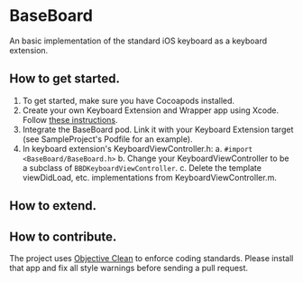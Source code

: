 # BaseBoard

An basic implementation of the standard iOS keyboard as a keyboard extension.

## How to get started.

1. To get started, make sure you have Cocoapods installed.
2. Create your own Keyboard Extension and Wrapper app using Xcode. Follow [these instructions](https://developer.apple.com/library/ios/documentation/General/Conceptual/ExtensibilityPG/Keyboard.html#//apple_ref/doc/uid/TP40014214-CH16-SW7).
3. Integrate the BaseBoard pod. Link it with your Keyboard Extension target (see SampleProject's Podfile for an example).
4. In keyboard extension's KeyboardViewController.h:
  a. ```#import <BaseBoard/BaseBoard.h>```
  b. Change your KeyboardViewController to be a subclass of ```BBDKeyboardViewController```.
  c. Delete the template viewDidLoad, etc. implementations from KeyboardViewController.m.

## How to extend.



## How to contribute. 

The project uses [Objective Clean](http://objclean.com/) to enforce coding standards. Please install that app and fix all style warnings before sending a pull request.
